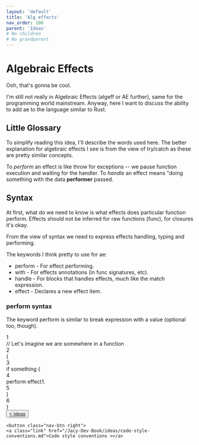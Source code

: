 ```yaml
---
layout: 'default'
title: 'Alg effects'
nav_order: 100
parent: 'Ideas'
# No children
# No grandparent
---
```


# Algebraic Effects

Ooh, that's gonna be cool.

I'm still not really in Algebraic Effects (algeff or AE further), same for the programming world mainstream.
Anyway, here I want to discuss the ability to add ae to the language similar to Rust.

## Little Glossary

To simplify reading this idea, I'll describe the words used here.
The better explanation for algebraic effects I see is from the view of <span class="inline-code highlight-jc hljs">try/catch</span> as these are pretty similar concepts.

To _perform_ an effect is like <span class="inline-code highlight-jc hljs">throw</span> for exceptions -- we pause function execution and waiting for the handler.
To _handle_ an effect means "doing something with the data __performer__ passed.

## Syntax

At first, what do we need to know is what effects does particular function perform.
Effects should not be inferred for raw functions (<span class="inline-code highlight-jc hljs"><span class="hljs-keyword">func</span></span>), for closures it's okay.

From the view of syntax we need to express effects handling, typing and performing.

The keywords I think pretty to use for ae:

- <span class="inline-code highlight-jc hljs">perform</span> - For effect performing.
- <span class="inline-code highlight-jc hljs">with</span> - For effects annotations (in <span class="inline-code highlight-jc hljs"><span class="hljs-keyword">func</span></span> signatures, etc).
- <span class="inline-code highlight-jc hljs">handle</span> - For blocks that handles effects, much like the <span class="inline-code highlight-jc hljs"><span class="hljs-keyword">match</span></span> expression.
- <span class="inline-code highlight-jc hljs">effect</span> - Declares a new effect item.

### <span class="inline-code highlight-jc hljs">perform</span> syntax

The keyword <span class="inline-code highlight-jc hljs">perform</span> is similar to <span class="inline-code highlight-jc hljs"><span class="hljs-keyword">break</span></span> expression with a value (optional too, though).

<div class="code-fence">
            <div class="copy"><i class="far fa-copy"></i></div>
            <div class="code line-numbers highlight-jc hljs">
                <div class="line-num" data-line-num="1">1</div><div class="line"><span class="hljs-comment">// Let&#x27;s imagine we are somewhere in a function</span></div><div class="line-num" data-line-num="2">2</div><div class="line">{</div><div class="line-num" data-line-num="3">3</div><div class="line">    <span class="hljs-keyword">if</span> something {</div><div class="line-num" data-line-num="4">4</div><div class="line">        perform effect1.</div><div class="line-num" data-line-num="5">5</div><div class="line">    }</div><div class="line-num" data-line-num="6">6</div><div class="line">}</div>
            </div>
        </div>
<div class="nav-btn-block">
    <button class="nav-btn left">
    <a class="link" href="/Jacy-Dev-Book/ideas/index.md">< Ideas</a>
</button>

    <button class="nav-btn right">
    <a class="link" href="/Jacy-Dev-Book/ideas/code-style-conventions.md">Code style conventions ></a>
</button>

</div>
